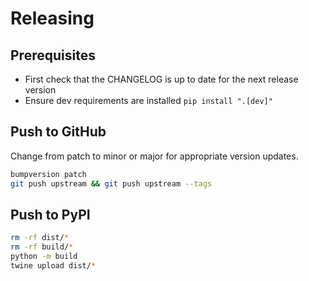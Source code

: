 # Releasing

## Prerequisites

- First check that the CHANGELOG is up to date for the next release version
- Ensure dev requirements are installed `pip install ".[dev]"`

## Push to GitHub

Change from patch to minor or major for appropriate version updates.

```bash
bumpversion patch
git push upstream && git push upstream --tags
```

## Push to PyPI

```bash
rm -rf dist/*
rm -rf build/*
python -m build
twine upload dist/*
```
